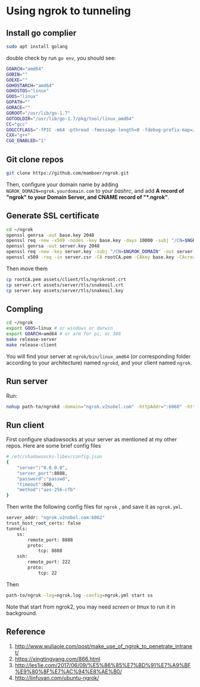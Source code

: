 # Using  ngrok to tunneling 

## Install go complier

```bash
sudo apt install golang
```

double check by run `go env`, you should see:

```bash
GOARCH="amd64"
GOBIN=""
GOEXE=""
GOHOSTARCH="amd64"
GOHOSTOS="linux"
GOOS="linux"
GOPATH=""
GORACE=""
GOROOT="/usr/lib/go-1.7"
GOTOOLDIR="/usr/lib/go-1.7/pkg/tool/linux_amd64"
CC="gcc"
GOGCCFLAGS="-fPIC -m64 -pthread -fmessage-length=0 -fdebug-prefix-map=/tmp/go-build571672580=/tmp/go-build -gno-record-gcc-switches"
CXX="g++"
CGO_ENABLED="1"
```

## Git clone repos

```bash
git clone https://github.com/mamboer/ngrok.git
```

Then, configure your domain name by adding `NGROK_DOMAIN=ngrok.yourdomain.com` to your _bashrc_, and add **A record of "ngrok" to your Domain Server, and CNAME record of "*.ngrok"**.

## Generate SSL certificate

```bash
cd ~/ngrok
openssl genrsa -out base.key 2048
openssl req -new -x509 -nodes -key base.key -days 10000 -subj "/CN=$NGROK_DOMAIN" -out rootCA.pem
openssl genrsa -out server.key 2048
openssl req -new -key server.key -subj "/CN=$NGROK_DOMAIN" -out server.csr
openssl x509 -req -in server.csr -CA rootCA.pem -CAkey base.key -CAcreateserial -days 10000 -out server.crt

```

Then move them

```bash
cp rootCA.pem assets/client/tls/ngrokroot.crt
cp server.crt assets/server/tls/snakeoil.crt 
cp server.key assets/server/tls/snakeoil.key
```

## Compling 

```bash
cd ~/ngrok
export GOOS=linux # or windows or darwin
export GOARCH=amd64 # or arm for pi, or 386
make release-server
make release-client
```

You will find your server at `ngrok/bin/linux_amd64` (or corresponding folder according to your architecture) named `ngrokd`, and your client named `ngrok`.

## Run server

Run:

```bash
nohup path-to/ngrokd -domain="ngrok.v2nobel.com" -httpAddr=":6060" -httpsAddr=":6061" -tunnelAddr=":6062" >ngrokd.log &
```

## Run client

First configure shadowsocks at your server as mentioned at my other repos. Here are some brief config files

```bash
# /etc/shadowsocks-libev/config.json
{
    "server":"0.0.0.0",
    "server_port":8888,
    "password":"passwd",
    "timeout":600,
    "method":"aes-256-cfb"
}
```

Then write the following config files for `ngrok` , and save it as `ngrok.yml`.

```bash
server_addr: "ngrok.v2nobel.com:6062"
trust_host_root_certs: false
tunnels:
	ss:
  		remote_port: 8888
      	proto:
        	tcp: 8888
    ssh:
    	remote_port: 222
    	proto:
      		tcp: 22
```

Then 

```bash
path-to/ngrok -log=ngrok.log -config=ngrok.yml start ss
```

Note that start from ngrok2, you may need _screen_ or _tmux_ to run it in background.

## Reference

1. http://www.wuliaole.com/post/make_use_of_ngrok_to_penetrate_intranet/
2. https://xingtingyang.com/866.html
3. http://les1ie.com/2017/06/09/%E5%86%85%E7%BD%91%E7%A9%BF%E9%80%8F%E7%AC%94%E8%AE%B0/
4. http://linfuyan.com/ubuntu-ngrok/
